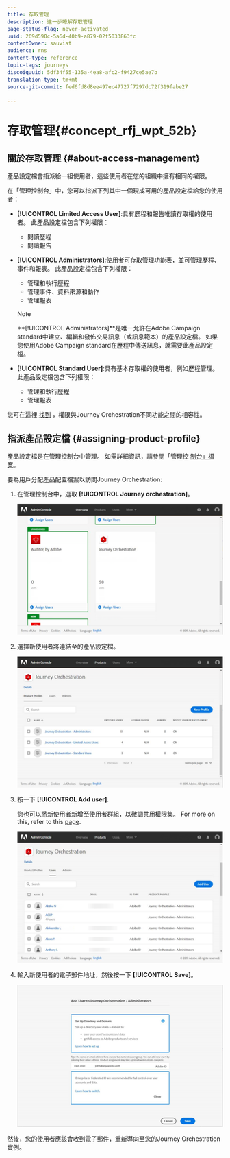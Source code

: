 ```yaml
---
title: 存取管理
description: 進一步瞭解存取管理
page-status-flag: never-activated
uuid: 269d590c-5a6d-40b9-a879-02f5033863fc
contentOwner: sauviat
audience: rns
content-type: reference
topic-tags: journeys
discoiquuid: 5df34f55-135a-4ea8-afc2-f9427ce5ae7b
translation-type: tm+mt
source-git-commit: fed6fd8d8ee497ec47727f7297dc72f319fabe27

---
```



# 存取管理{#concept_rfj_wpt_52b}

## 關於存取管理 {#about-access-management}

產品設定檔會指派給一組使用者，這些使用者在您的組織中擁有相同的權限。

在「管理控制台」中，您可以指派下列其中一個現成可用的產品設定檔給您的使用者：

* **[!UICONTROL Limited Access User]**:具有歷程和報告唯讀存取權的使用者。 此產品設定檔包含下列權限：
   * 閱讀歷程
   * 閱讀報告

* **[!UICONTROL Administrators]**:使用者可存取管理功能表，並可管理歷程、事件和報表。 此產品設定檔包含下列權限：
   * 管理和執行歷程
   * 管理事件、資料來源和動作
   * 管理報表
   >[!NOTE]
   >
   >**[!UICONTROL Administrators]**是唯一允許在Adobe Campaign standard中建立、編輯和發佈交易訊息（或訊息範本）的產品設定檔。 如果您使用Adobe Campaign standard在歷程中傳送訊息，就需要此產品設定檔。

* **[!UICONTROL Standard User]**:具有基本存取權的使用者，例如歷程管理。 此產品設定檔包含下列權限：
   * 管理和執行歷程
   * 管理報表

您可在這裡 [找到](../assets/do-not-localize/acs_rights_journeys.pdf) ，權限與Journey Orchestration不同功能之間的相容性。

## 指派產品設定檔 {#assigning-product-profile}

產品設定檔是在管理控制台中管理。 如需詳細資訊，請參閱「管理控 [制台」檔案](https://helpx.adobe.com/enterprise/managing/user-guide.html)。

要為用戶分配產品配置檔案以訪問Journey Orchestration:

1. 在管理控制台中，選取 **[!UICONTROL Journey orchestration]**。

   ![](../assets/user_management.png)

1. 選擇新使用者將連結至的產品設定檔。

   ![](../assets/user_management_2.png)

1. 按一下 **[!UICONTROL Add user]**.

   您也可以將新使用者新增至使用者群組，以微調共用權限集。 For more on this, refer to this [page](https://helpx.adobe.com/enterprise/using/user-groups.html).

   ![](../assets/user_management_3.png)

1. 輸入新使用者的電子郵件地址，然後按一下 **[!UICONTROL Save]**。

   ![](../assets/user_management_4.png)

然後，您的使用者應該會收到電子郵件，重新導向至您的Journey Orchestration實例。